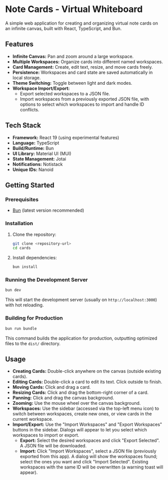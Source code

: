 # Note Cards - Virtual Whiteboard

A simple web application for creating and organizing virtual note cards on an infinite canvas, built with React, TypeScript, and Bun.

## Features

*   **Infinite Canvas:** Pan and zoom around a large workspace.
*   **Multiple Workspaces:** Organize cards into different named workspaces.
*   **Card Management:** Create, edit text, resize, and move cards freely.
*   **Persistence:** Workspaces and card state are saved automatically in local storage.
*   **Theme Switching:** Toggle between light and dark modes.
*   **Workspace Import/Export:**
    *   Export selected workspaces to a JSON file.
    *   Import workspaces from a previously exported JSON file, with options to select which workspaces to import and handle ID conflicts.

## Tech Stack

*   **Framework:** React 19 (using experimental features)
*   **Language:** TypeScript
*   **Build/Runtime:** Bun
*   **UI Library:** Material UI (MUI)
*   **State Management:** Jotai
*   **Notifications:** Notistack
*   **Unique IDs:** Nanoid

## Getting Started

### Prerequisites

*   [Bun](https://bun.sh) (latest version recommended)

### Installation

1.  Clone the repository:
    ```bash
    git clone <repository-url>
    cd cards
    ```
2.  Install dependencies:
    ```bash
    bun install
    ```

### Running the Development Server

```bash
bun dev
```

This will start the development server (usually on `http://localhost:3000`) with hot reloading.

### Building for Production

```bash
bun run bundle
```

This command builds the application for production, outputting optimized files to the `dist/` directory.

## Usage

*   **Creating Cards:** Double-click anywhere on the canvas (outside existing cards).
*   **Editing Cards:** Double-click a card to edit its text. Click outside to finish.
*   **Moving Cards:** Click and drag a card.
*   **Resizing Cards:** Click and drag the bottom-right corner of a card.
*   **Panning:** Click and drag the canvas background.
*   **Zooming:** Use the mouse wheel over the canvas background.
*   **Workspaces:** Use the sidebar (accessed via the top-left menu icon) to switch between workspaces, create new ones, or view cards in the current workspace.
*   **Import/Export:** Use the "Import Workspaces" and "Export Workspaces" buttons in the sidebar. Dialogs will appear to let you select which workspaces to import or export.
    *   **Export:** Select the desired workspaces and click "Export Selected". A JSON file will be downloaded.
    *   **Import:** Click "Import Workspaces", select a JSON file (previously exported from this app). A dialog will show the workspaces found; select the ones you want and click "Import Selected". Existing workspaces with the same ID will be overwritten (a warning toast will appear).
